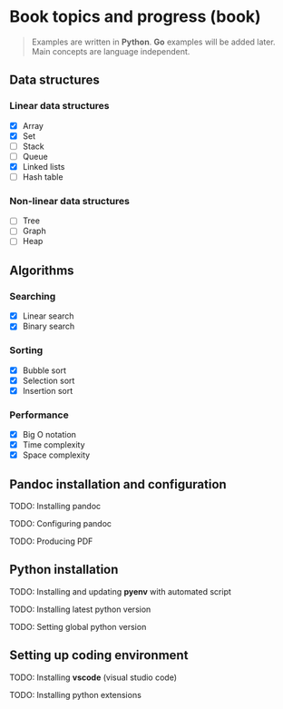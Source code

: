 # Book topics and progress (book)

> Examples are written in **Python**. **Go** examples will be added later. Main concepts are language independent.

## Data structures

### Linear data structures

* [x] Array
* [x] Set
* [ ] Stack
* [ ] Queue
* [x] Linked lists
* [ ] Hash table

### Non-linear data structures
* [ ] Tree
* [ ] Graph
* [ ] Heap

## Algorithms

### Searching

* [x] Linear search
* [x] Binary search

### Sorting

* [x] Bubble sort
* [x] Selection sort
* [x] Insertion sort

### Performance

* [x] Big O notation
* [x] Time complexity
* [x] Space complexity

## Pandoc installation and configuration
TODO: Installing pandoc

TODO: Configuring pandoc

TODO: Producing PDF


## Python installation
TODO: Installing and updating **pyenv** with automated script

TODO: Installing latest python version

TODO: Setting global python version

## Setting up coding environment
TODO: Installing **vscode** (visual studio code)

TODO: Installing python extensions
